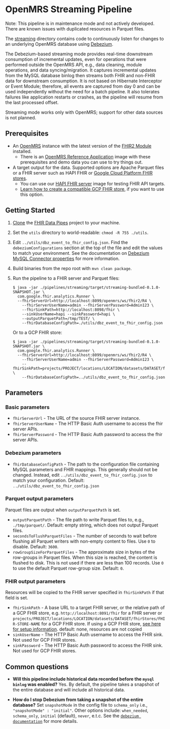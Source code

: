 # OpenMRS Streaming Pipeline

Note: This pipeline is in maintenance mode and not actively developed. There are
known issues with duplicated resources in Parquet files.

The
[streaming](https://github.com/google/fhir-data-pipes/tree/master/pipelines/streaming)
directory contains code to continuously listen for changes to an underlying
OpenMRS database using
[Debezium](https://debezium.io/documentation/reference/1.2/connectors/mysql.html).

The Debezium-based streaming mode provides real-time downstream consumption of
incremental updates, even for operations that were performed outside the OpenMRS
API, e.g., data cleaning, module operations, and data syncing/migration. It
captures incremental updates from the MySQL database binlog then streams both
FHIR and non-FHIR data for downstream consumption. It is not based on Hibernate
Interceptor or Event Module; therefore, all events are captured from day 0 and
can be used independently without the need for a batch pipeline. It also
tolerates failures like application restarts or crashes, as the pipeline will
resume from the last processed offset.

Streaming mode works only with OpenMRS; support for other data sources is not
planned.

## Prerequisites

- An [OpenMRS](https://openmrs.org) instance with the latest version of the
  [FHIR2 Module](https://addons.openmrs.org/show/org.openmrs.module.openmrs-fhir2-module)
  installed.
  - There is an
    [OpenMRS Reference Application](https://github.com/google/fhir-data-pipes/wiki/Try-the-pipelines-using-local-test-servers)
    image with these prerequisites and demo data you can use to try things out.
- A target output for the data. Supported options are Apache Parquet files or a
  FHIR server such as HAPI FHIR or
  [Google Cloud Platform FHIR stores](https://cloud.google.com/healthcare/docs/how-tos/fhir).
  - You can use our [HAPI FHIR server](#run-hapi-fhir-server-using-docker) image
    for testing FHIR API targets.
  - [Learn how to create a compatible GCP FHIR store](https://github.com/google/fhir-data-pipes/wiki/Create-a-Google-Cloud-FHIR-Store-and-BigQuery-Dataset),
    if you want to use this option.

## Getting Started

1.  [Clone](https://docs.github.com/en/github/creating-cloning-and-archiving-repositories/cloning-a-repository)
    the [FHIR Data Pipes](https://github.com/google/fhir-data-pipes) project to
    your machine.
1.  Set the `utils` directory to world-readable: `chmod -R 755 ./utils`.
1.  Edit `../utils/dbz_event_to_fhir_config.json`. Find the
    `debeziumConfigurations` section at the top of the file and edit the values
    to match your environment. See the documentation on
    [Debezium MySQL Connector properties](https://debezium.io/documentation/reference/connectors/mysql.html#mysql-property-name)
    for more information.
1.  Build binaries from the repo root with `mvn clean package`.
1.  Run the pipeline to a FHIR server and Parquet files:

    ```shell
    $ java -jar ./pipelines/streaming/target/streaming-bundled-0.1.0-SNAPSHOT.jar \
      com.google.fhir.analytics.Runner \
      --fhirServerUrl=http://localhost:8099/openmrs/ws/fhir2/R4 \
        --fhirServerUserName=admin --fhirServerPassword=Admin123 \
        --fhirSinkPath=http://localhost:8098/fhir \
        --sinkUserName=hapi --sinkPassword=hapi \
        --outputParquetPath=/tmp/TEST/ \
        --fhirDatabaseConfigPath=./utils/dbz_event_to_fhir_config.json
    ```

    Or to a GCP FHIR store:

    ```shell
    $ java -jar ./pipelines/streaming/target/streaming-bundled-0.1.0-SNAPSHOT.jar \
      com.google.fhir.analytics.Runner \
      --fhirServerUrl=http://localhost:8099/openmrs/ws/fhir2/R4 \
        --fhirServerUserName=admin --fhirServerPassword=Admin123 \
        --fhirSinkPath=projects/PROJECT/locations/LOCATION/datasets/DATASET/fhirStores/FHIRSTORENAME \
        --fhirDatabaseConfigPath=../utils/dbz_event_to_fhir_config.json
    ```

## Parameters

### Basic parameters

- `fhirServerUrl` - The URL of the source FHIR server instance.
- `fhirServerUserName` - The HTTP Basic Auth username to access the fhir server
  APIs.
- `fhirServerPassword` - The HTTP Basic Auth password to access the fhir server
  APIs.

### Debezium parameters

- `fhirDatabaseConfigPath` - The path to the configuration file containing MySQL
  parameters and FHIR mappings. This generally should not be changed. Instead,
  edit `../utils/dbz_event_to_fhir_config.json` to match your configuration.
  Default: `../utils/dbz_event_to_fhir_config.json`

### Parquet output parameters

Parquet files are output when `outputParquetPath` is set.

- `outputParquetPath` - The file path to write Parquet files to, e.g.,
  `./tmp/parquet/`. Default: empty string, which does not output Parquet files.
- `secondsToFlushParquetFiles` - The number of seconds to wait before flushing
  all Parquet writers with non-empty content to files. Use `0` to disable.
  Default: `3600`.
- `rowGroupSizeForParquetFiles` - The approximate size in bytes of the
  row-groups in Parquet files. When this size is reached, the content is flushed
  to disk. This is not used if there are less than 100 records. Use `0` to use
  the default Parquet row-group size. Default: `0`.

### FHIR output parameters

Resources will be copied to the FHIR server specified in `fhirSinkPath` if that
field is set.

- `fhirSinkPath` - A base URL to a target FHIR server, or the relative path of a
  GCP FHIR store, e.g. `http://localhost:8091/fhir` for a FHIR server or
  `projects/PROJECT/locations/LOCATION/datasets/DATASET/fhirStores/FHIR-STORE-NAME`
  for a GCP FHIR store. If using a GCP FHIR store,
  [see here for setup information](https://github.com/google/fhir-data-pipes/wiki/Create-a-Google-Cloud-FHIR-Store-and-BigQuery-Dataset).
  default: none, resources are not copied
- `sinkUserName` - The HTTP Basic Auth username to access the FHIR sink. Not
  used for GCP FHIR stores.
- `sinkPassword` - The HTTP Basic Auth password to access the FHIR sink. Not
  used for GCP FHIR stores.

## Common questions

- **Will this pipeline include historical data recorded before the
  `mysql binlog` was enabled?** Yes. By default, the pipeline takes a snapshot
  of the entire database and will include all historical data.

- **How do I stop Debezium from taking a snapshot of the entire database?** Set
  `snapshotMode` in the config file to `schema_only` i.e.,
  `"snapshotMode" : "initial"`. Other options include: `when_needed`,
  `schema_only`, `initial` (default), `never`, e.t.c. See the
  [`debezium documentation`](https://camel.apache.org/components/latest/debezium-mysql-component.html)
  for more details.
